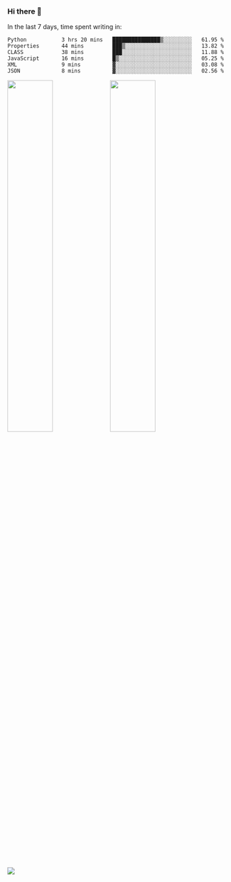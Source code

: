 ### Hi there 👋

In the last 7 days, time spent writing in:

<!--START_SECTION:waka-->

```text
Python           3 hrs 20 mins   ███████████████▒░░░░░░░░░   61.95 %
Properties       44 mins         ███▒░░░░░░░░░░░░░░░░░░░░░   13.82 %
CLASS            38 mins         ███░░░░░░░░░░░░░░░░░░░░░░   11.88 %
JavaScript       16 mins         █▒░░░░░░░░░░░░░░░░░░░░░░░   05.25 %
XML              9 mins          ▓░░░░░░░░░░░░░░░░░░░░░░░░   03.08 %
JSON             8 mins          ▓░░░░░░░░░░░░░░░░░░░░░░░░   02.56 %
```

<!--END_SECTION:waka-->

<img src="https://wakatime.com/share/@jimtje/5d0c92de-08f8-4a72-8f2f-6a9693d1e318.svg" width=45% height=45%> <img src="https://wakatime.com/share/@jimtje/501498ae-bda5-4da7-a89d-b40bcdd5556d.svg" width=45% height=45%>

![](https://hit.yhype.me/github/profile?user_id=43537315)
